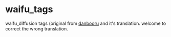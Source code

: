 # waifu_tags
waifu_diffusion tags (original from [danbooru](https://danbooru.donmai.us/) and it's translation. welcome to correct the wrong translation.
